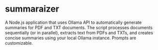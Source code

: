 # summaraizer
A Node.js application that uses Ollama API to automatically generate summaries for PDF and TXT documents. The script processes documents sequentially (or in parallel), extracts text from PDFs and TXTs, and creates concise summaries using your local Ollama instance. Prompts are customizable.
